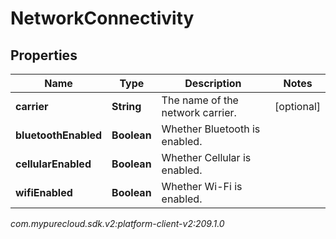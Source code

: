 # NetworkConnectivity


## Properties

| Name | Type | Description | Notes |
| ------------ | ------------- | ------------- | ------------- |
| **carrier** | **String** | The name of the network carrier. |  [optional] |
| **bluetoothEnabled** | **Boolean** | Whether Bluetooth is enabled. |  |
| **cellularEnabled** | **Boolean** | Whether Cellular is enabled. |  |
| **wifiEnabled** | **Boolean** | Whether Wi-Fi is enabled. |  |




_com.mypurecloud.sdk.v2:platform-client-v2:209.1.0_
